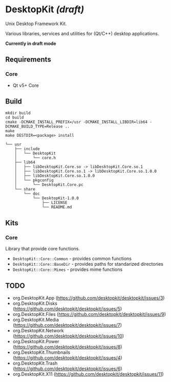# DesktopKit *(draft)*

Unix Desktop Framework Kit.

Various libraries, services and utilities for (Qt/C++) desktop applications.

**Currently in draft mode**

## Requirements

### Core

* Qt v5+ Core

## Build

```
mkdir build
cd build
cmake -DCMAKE_INSTALL_PREFIX=/usr -DCMAKE_INSTALL_LIBDIR=lib64 -DCMAKE_BUILD_TYPE=Release ..
make
make DESTDIR=<package> install
```
```
└── usr
    ├── include
    │   └── DesktopKit
    │       └── core.h
    ├── lib64
    │   ├── libDesktopKit.Core.so -> libDesktopKit.Core.so.1
    │   ├── libDesktopKit.Core.so.1 -> libDesktopKit.Core.so.1.0.0
    │   ├── libDesktopKit.Core.so.1.0.0
    │   └── pkgconfig
    │       └── DesktopKit.Core.pc
    └── share
        └── doc
            └── DesktopKit-1.0.0
                ├── LICENSE
                └── README.md
```

## Kits

### Core

Library that provide core functions.

* `DesktopKit::Core::Common` - provides common functions
* `DesktopKit::Core::BaseDir` - provides paths for standarized directories
* `DesktopKit::Core::Mimes` - provides mime functions

## TODO

* org.DesktopKit.App (https://github.com/desktopkit/desktopkit/issues/3)
* org.DesktopKit.Disks (https://github.com/desktopkit/desktopkit/issues/5)
* org.DesktopKit.Files (https://github.com/desktopkit/desktopkit/issues/9)
* org.DesktopKit.Media (https://github.com/desktopkit/desktopkit/issues/7)
* org.DesktopKit.Network (https://github.com/desktopkit/desktopkit/issues/10)
* org.DesktopKit.Power (https://github.com/desktopkit/desktopkit/issues/8)
* org.DesktopKit.Thumbnails (https://github.com/desktopkit/desktopkit/issues/4)
* org.DesktopKit.Trash (https://github.com/desktopkit/desktopkit/issues/6)
* org.DesktopKit.X11 (https://github.com/desktopkit/desktopkit/issues/11)

